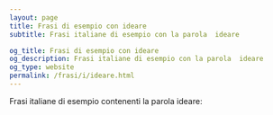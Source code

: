 ```yaml
---
layout: page
title: Frasi di esempio con ideare 
subtitle: Frasi italiane di esempio con la parola  ideare

og_title: Frasi di esempio con ideare 
og_description: Frasi italiane di esempio con la parola  ideare
og_type: website
permalink: /frasi/i/ideare.html
---
```


Frasi italiane di esempio contenenti la parola ideare:


